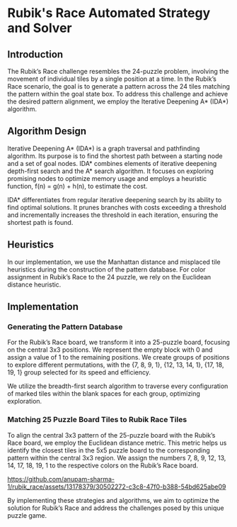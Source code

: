 # Rubik's Race Automated Strategy and Solver

## Introduction

The Rubik’s Race challenge resembles the 24-puzzle problem, involving the movement of individual tiles by a single position at a time. In the Rubik’s Race scenario, the goal is to generate a pattern across the 24 tiles matching the pattern within the goal state box. To address this challenge and achieve the desired pattern alignment, we employ the Iterative Deepening A* (IDA*) algorithm.

## Algorithm Design

Iterative Deepening A* (IDA*) is a graph traversal and pathfinding algorithm. Its purpose is to find the shortest path between a starting node and a set of goal nodes. IDA* combines elements of iterative deepening depth-first search and the A* search algorithm. It focuses on exploring promising nodes to optimize memory usage and employs a heuristic function, f(n) = g(n) + h(n), to estimate the cost.

IDA* differentiates from regular iterative deepening search by its ability to find optimal solutions. It prunes branches with costs exceeding a threshold and incrementally increases the threshold in each iteration, ensuring the shortest path is found.

## Heuristics

In our implementation, we use the Manhattan distance and misplaced tile heuristics during the construction of the pattern database. For color assignment in Rubik’s Race to the 24 puzzle, we rely on the Euclidean distance heuristic.

## Implementation

### Generating the Pattern Database

For the Rubik’s Race board, we transform it into a 25-puzzle board, focusing on the central 3x3 positions. We represent the empty block with 0 and assign a value of 1 to the remaining positions. We create groups of positions to explore different permutations, with the {7, 8, 9, 1}, {12, 13, 14, 1}, {17, 18, 19, 1} group selected for its speed and efficiency.

We utilize the breadth-first search algorithm to traverse every configuration of marked tiles within the blank spaces for each group, optimizing exploration.

### Matching 25 Puzzle Board Tiles to Rubik Race Tiles

To align the central 3x3 pattern of the 25-puzzle board with the Rubik’s Race board, we employ the Euclidean distance metric. This metric helps us identify the closest tiles in the 5x5 puzzle board to the corresponding pattern within the central 3x3 region. We assign the numbers 7, 8, 9, 12, 13, 14, 17, 18, 19, 1 to the respective colors on the Rubik’s Race board.


https://github.com/anupam-sharma-1/rubik_race/assets/13178379/30502272-c3c8-47f0-b388-54bd625abe09


By implementing these strategies and algorithms, we aim to optimize the solution for Rubik’s Race and address the challenges posed by this unique puzzle game.
